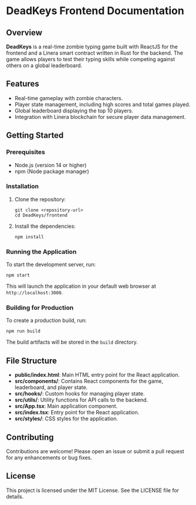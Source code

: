 # DeadKeys Frontend Documentation

## Overview
**DeadKeys** is a real-time zombie typing game built with ReactJS for the frontend and a Linera smart contract written in Rust for the backend. The game allows players to test their typing skills while competing against others on a global leaderboard.

## Features
- Real-time gameplay with zombie characters.
- Player state management, including high scores and total games played.
- Global leaderboard displaying the top 10 players.
- Integration with Linera blockchain for secure player data management.

## Getting Started

### Prerequisites
- Node.js (version 14 or higher)
- npm (Node package manager)

### Installation
1. Clone the repository:
   ```
   git clone <repository-url>
   cd DeadKeys/frontend
   ```

2. Install the dependencies:
   ```
   npm install
   ```

### Running the Application
To start the development server, run:
```
npm start
```
This will launch the application in your default web browser at `http://localhost:3000`.

### Building for Production
To create a production build, run:
```
npm run build
```
The build artifacts will be stored in the `build` directory.

## File Structure
- **public/index.html**: Main HTML entry point for the React application.
- **src/components/**: Contains React components for the game, leaderboard, and player state.
- **src/hooks/**: Custom hooks for managing player state.
- **src/utils/**: Utility functions for API calls to the backend.
- **src/App.tsx**: Main application component.
- **src/index.tsx**: Entry point for the React application.
- **src/styles/**: CSS styles for the application.

## Contributing
Contributions are welcome! Please open an issue or submit a pull request for any enhancements or bug fixes.

## License
This project is licensed under the MIT License. See the LICENSE file for details.